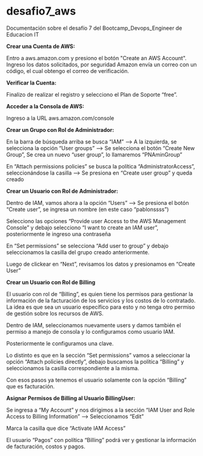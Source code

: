 # desafio7_aws
Documentación sobre el desafío 7 del Bootcamp_Devops_Engineer de Educacion IT

**Crear una Cuenta de AWS:**

Entro a aws.amazon.com y presiono el botón "Create an AWS Account". Ingreso los datos solicitados, por seguridad Amazon envía un correo con un código, el cual obtengo el correo de verificación.

**Verificar la Cuenta:**

Finalizo de realizar el registro y selecciono el Plan de Soporte “free”.

**Acceder a la Consola de AWS:**

Ingreso a la URL aws.amazon.com/console 

**Crear un Grupo con Rol de Administrador:**

En la barra de búsqueda arriba se busca “IAM” --> A la izquierda, se selecciona la opción “User groups” --> Se selecciona el botón “Create New Group”, Se crea un nuevo “user group”, lo llamaremos “PNAminGroup”

En “Attach permissions policies” se busca la política “AdministratorAccess”, seleccionándose la casilla --> Se presiona en “Create user group” y queda creado

**Crear un Usuario con Rol de Administrador:**

Dentro de IAM, vamos ahora a la opción “Users” --> Se presiona el botón “Create user”, se ingresa un nombre (en este caso “pablonssss”) 

Selecciono las opciones “Provide user Access to the AWS Management Console” y debajo selecciono “I want to create an IAM user”, posteriormente le ingreso una contraseña 

En “Set permissions” se selecciona “Add user to group” y debajo seleccionamos la casilla del grupo creado anteriormente.

Luego de clickear en “Next”, revisamos los datos y presionamos en “Create User”

**Crear un Usuario con Rol de Billing**

El usuario con rol de “Billing”, es quien tiene los permisos para gestionar la información de la facturación de los servicios y los costos de lo contratado. La idea es que sea un usuario específico para esto y no tenga otro permiso de gestión sobre los recursos de AWS.

Dentro de IAM, seleccionamos nuevamente users y damos también el permiso a manejo de consola y lo configuramos como usuario IAM.

Posteriormente le configuramos una clave.

Lo distinto es que en la sección “Set permissions” vamos a seleccionar la opción “Attach policies directly”, debajo buscamos la política “Billing” y seleccionamos la casilla correspondiente a la misma.

Con esos pasos ya tenemos el usuario solamente con la opción “Billing” que es facturación.

**Asignar Permisos de Billing al Usuario BillingUser:**

Se ingresa a “My Account” y nos dirigimos a la sección “IAM User and Role Access to Billing Information”  -->  Seleccionamos “Edit” 

Marca la casilla que dice “Activate IAM Access”

El usuario “Pagos” con política “Billing” podrá ver y gestionar la información de facturación, costos y pagos.


